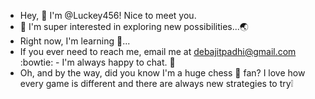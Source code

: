 - Hey, :wave: I'm @Luckey456! Nice to meet you.
-  :eyes: I'm super interested in exploring new possibilities...:earth_asia:
- Right now, I'm learning :ocean:...
- If you ever need to reach me, email me at debajitpadhi@gmail.com  :bowtie: - I'm always happy to chat. :email:
- Oh, and by the way, did you know I'm a huge chess :checkered_flag: fan? I love how every game is different and there are always new strategies to try:grey_exclamation:

<!---
Luckey456/Luckey456 is a ✨ special ✨ repository because its `README.md` (this file) appears on your GitHub profile.
You can click the Preview link to take a look at your changes.
--->
